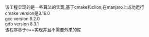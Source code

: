 该工程实现的是一些算法的实现,基于cmake和clion,在manjaro上成功运行  
cmake version是3.16.0  
gcc version 9.2.0  
gdb version 8.3.1   
该程序基于c++实现并且不需要外来的库  
